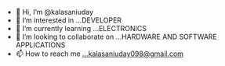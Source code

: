 - 👋 Hi, I’m @kalasaniuday
- 👀 I’m interested in ...DEVELOPER
- 🌱 I’m currently learning ...ELECTRONICS
- 💞️ I’m looking to collaborate on ...HARDWARE AND SOFTWARE APPLICATIONS
- 📫 How to reach me ...kalasaniuday098@gmail.com

<!---
kalasaniuday/kalasaniuday is a ✨ special ✨ repository because its `README.md` (this file) appears on your GitHub profile.
You can click the Preview link to take a look at your changes.
--->
